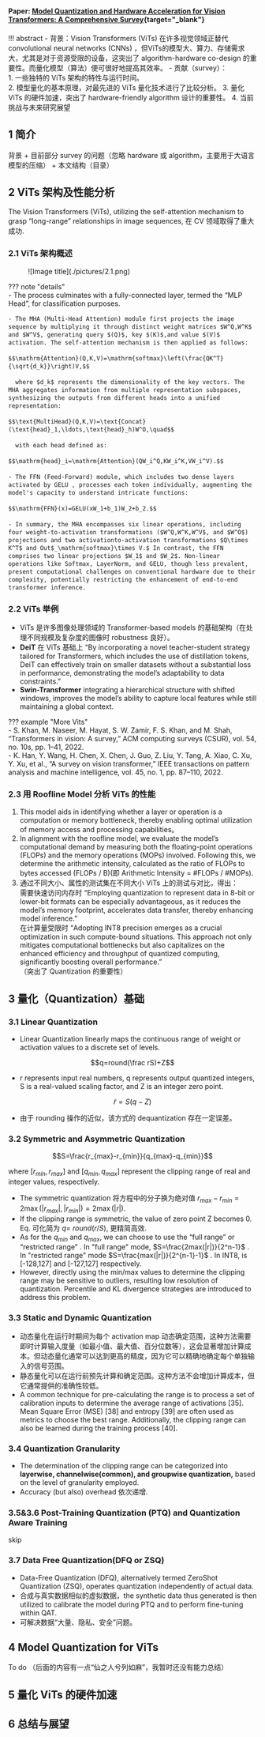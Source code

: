 #
#### Paper: [Model Quantization and Hardware Acceleration for Vision Transformers: A Comprehensive Survey](https://arxiv.org/abs/2405.00314){target="_blank"}
!!! abstract
    - 背景：Vision Transformers (ViTs) 在许多视觉领域正替代convolutional neural networks (CNNs) ，但ViTs的模型大、算力、存储需求大，尤其是对于资源受限的设备，这突出了 algorithm-hardware co-design 的重要性。而量化模型（算法）便可很好地提高其效率。
    - 贡献（survey）：  
        1. 一些独特的 ViTs 架构的特性与运行时间。  
        2. 模型量化的基本原理，对最先进的 ViTs 量化技术进行了比较分析。
        3. 量化 ViTs 的硬件加速，突出了 hardware-friendly algorithm 设计的重要性。
        4. 当前挑战与未来研究展望
## 1 简介
背景 + 目前部分 survey 的问题（忽略 hardware 或 algorithm，主要用于大语言模型的压缩） + 本文结构（目录）
## 2 ViTs 架构及性能分析
The Vision Transformers (ViTs), utilizing the self-attention mechanism to grasp “long-range” relationships in
image sequences, 在 CV 领域取得了重大成功.  
### 2.1 ViTs 架构概述
<figure markdown="span">
  ![Image title](./pictures/2.1.png)</figure>  

??? note "details"  
    - The process culminates with a fully-connected layer, termed
    the “MLP Head”, for classification purposes.  

    - The MHA (Multi-Head Attention) module first projects the image sequence by multiplying it through distinct weight matrices $W^Q,W^K$ and $W^V$, generating query $(Q)$, key $(K)$,and value $(V)$ activation. The self-attention mechanism is then applied as follows:

    $$\mathrm{Attention}(Q,K,V)=\mathrm{softmax}\left(\frac{QK^T}{\sqrt{d_k}}\right)V,$$

      where $d_k$ represents the dimensionality of the key vectors. The MHA aggregates information from multiple representation subspaces, synthesizing the outputs from different heads into a unified representation:

    $$\text{MultiHead}(Q,K,V)=\text{Concat}(\text{head}_1,\ldots,\text{head}_h)W^O,\quad$$

      with each head defined as:

    $$\mathrm{head}_i=\mathrm{Attention}(QW_i^Q,KW_i^K,VW_i^V).$$

    - The FFN (Feed-Forward) module, which includes two dense layers activated by GELU , processes each token individually, augmenting the model's capacity to understand intricate functions:

    $$\mathrm{FFN}(x)=GELU(xW_1+b_1)W_2+b_2.$$

    - In summary, the MHA encompasses six linear operations, including four weight-to-activation transformations ($W^Q,W^K,W^V$, and $W^O$) projections and two activationto-activation transformations $Q\times K^T$ and Out$_\mathrm{softmax}\times V.$ In contrast, the FFN comprises two linear projections $W_1$ and $W_2$. Non-linear operations like Softmax, LayerNorm, and GELU, though less prevalent, present computational challenges on conventional hardware due to their complexity, potentially restricting the enhancement of end-to-end transformer inference.

### 2.2 ViTs 举例
- ViTs 是许多图像处理领域的 Transformer-based models 的基础架构（在处理不同规模及复杂度的图像时 robustness 良好）。
- **DeiT** 在 ViTs 基础上 “By
incorporating a novel teacher-student strategy tailored for
Transformers, which includes the use of distillation tokens,
DeiT can effectively train on smaller datasets without a
substantial loss in performance, demonstrating the model’s
adaptability to data constraints.”  
- **Swin-Transformer**  integrating a hierarchical structure with shifted windows, improves the model’s
ability to capture local features while still maintaining a
global context.  

??? example "More Vits"  
    - S. Khan, M. Naseer, M. Hayat, S. W. Zamir, F. S. Khan, and M. Shah,
    “Transformers in vision: A survey,” ACM computing surveys (CSUR),
    vol. 54, no. 10s, pp. 1–41, 2022.  
    -  K. Han, Y. Wang, H. Chen, X. Chen, J. Guo, Z. Liu, Y. Tang,
    A. Xiao, C. Xu, Y. Xu, et al., “A survey on vision transformer,” IEEE
    transactions on pattern analysis and machine intelligence, vol. 45,
    no. 1, pp. 87–110, 2022.

### 2.3 用 Roofline Model 分析 ViTs 的性能
1. This model aids in identifying whether a layer or operation is
a computation or memory bottleneck, thereby enabling optimal utilization of memory access and processing capabilities。  
2. In alignment with the roofline model, we evaluate the
model’s computational demand by measuring both the
floating-point operations (FLOPs) and the memory operations (MOPs) involved. Following this, we determine the
arithmetic intensity, calculated as the ratio of FLOPs to bytes
accessed (FLOPs / B)(即 Arithmetic Intensity = #FLOPs / #MOPs).  
3. 通过不同大小、属性的测试集在不同大小 ViTs 上的测试与对比，得出：  
需要快速访问内存时 “Employing quantization to represent data in 8-bit or lower-bit formats can be especially
advantageous, as it reduces the model’s memory footprint,
accelerates data transfer, thereby enhancing model inference.”   
在计算量受限时 “Adopting INT8 precision
emerges as a crucial optimization in such compute-bound
situations. This approach not only mitigates computational
bottlenecks but also capitalizes on the enhanced efficiency
and throughput of quantized computing, significantly boosting overall performance.”  
（突出了 Quantization 的重要性）

## 3 量化（Quantization）基础
### 3.1 Linear Quantization
- Linear Quantization linearly maps the continuous range of
weight or activation values to a discrete set of levels.  

$$q=round(\frac rS)+Z$$  

- r represents input real numbers, q represents output
quantized integers, S is a real-valued scaling factor, and Z is
an integer zero point.

$$\tilde{r}=S(q-Z)$$

- 由于 rounding 操作的近似，该方式的 dequantization 存在一定误差。 

### 3.2 Symmetric and Asymmetric Quantization

$$S=\frac{r_{max}-r_{min}}{q_{max}-q_{min}}$$

where $[r_{min},r_{max}]$ and $[q_{min},q_{max}]$ represent the clipping range of real and integer values, respectively.

- The symmetric quantization 将方程中的分子换为绝对值 $r_{max}-r_{min}=2\max(|r_{max}|,|r_{min}|)= 2\max(|r|).$ 
- If the clipping range is symmetric, the value of zero point Z becomes 0. Eq. 可化简为 $q=$ $round(r/S)$, 更精简高效.  
- As for the $q_{min}$ and $q_{max}$, we can choose to use the “full range” or “restricted range” . In "full range" mode, $S=\frac{2max(|r|)}{2^n-1}$ . In "restricted range" mode $S=\frac{max(|r|)}{2^{n-1}-1}$ . In INT8, is [-128,127] and [-127,127] respectively. 
-  However, directly using the min/max
values to determine the clipping range may be sensitive to
outliers, resulting low resolution of quantization. Percentile and KL divergence  strategies are introduced to
address this problem.  

### 3.3 Static and Dynamic Quantization
- 动态量化在运行时期间为每个 activation map 动态确定范围，这种方法需要即时计算输入度量（如最小值、最大值、百分位数等），这会显著增加计算成本。但动态量化通常可以达到更高的精度，因为它可以精确地确定每个单独输入的信号范围。  
- 静态量化可以在运行前预先计算和确定范围。这种方法不会增加计算成本，但它通常提供的准确性较低。  
- A common technique for pre-calculating the
range is to process a set of calibration inputs to determine the
average range of activations [35]. Mean Square Error (MSE)
[38] and entropy [39] are often used as metrics to choose
the best range. Additionally, the clipping range can also be
learned during the training process [40].
### 3.4 Quantization Granularity
- The determination of the clipping range can be categorized
into **layerwise, channelwise(common), and groupwise quantization,** based on the level of granularity employed.  
- Accuracy (but also) overhead 依次递增.

### 3.5&3.6 Post-Training Quantization (PTQ) and Quantization Aware Training
skip
### 3.7 Data Free Quantization(DFQ or ZSQ)
- Data-Free Quantization (DFQ), alternatively termed ZeroShot Quantization (ZSQ), operates quantization independently of actual data.  
- 合成与真实数据相似的虚拟数据，the
synthetic data thus generated is then utilized to calibrate
the model during PTQ and to perform fine-tuning within
QAT.   
- 可解决数据“大量、隐私、安全”问题。
## 4 Model Quantization for ViTs

To do （后面的内容有一点“仙之人兮列如麻”，我暂时还没有能力总结）

## 5 量化 ViTs 的硬件加速
## 6 总结与展望
